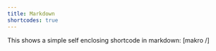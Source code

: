 ```yaml
---
title: Markdown
shortcodes: true
---
```

This shows a simple self enclosing shortcode in markdown: [makro /]
